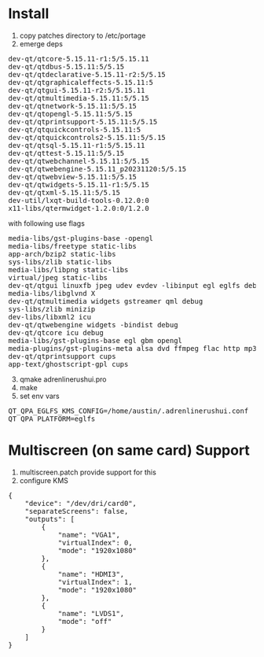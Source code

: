 # Install

1. copy patches directory to /etc/portage 
2. emerge deps
<pre>
dev-qt/qtcore-5.15.11-r1:5/5.15.11                                                                                                                 
dev-qt/qtdbus-5.15.11:5/5.15
dev-qt/qtdeclarative-5.15.11-r2:5/5.15
dev-qt/qtgraphicaleffects-5.15.11:5
dev-qt/qtgui-5.15.11-r2:5/5.15.11
dev-qt/qtmultimedia-5.15.11:5/5.15
dev-qt/qtnetwork-5.15.11:5/5.15
dev-qt/qtopengl-5.15.11:5/5.15
dev-qt/qtprintsupport-5.15.11:5/5.15
dev-qt/qtquickcontrols-5.15.11:5
dev-qt/qtquickcontrols2-5.15.11:5/5.15
dev-qt/qtsql-5.15.11-r1:5/5.15.11
dev-qt/qttest-5.15.11:5/5.15
dev-qt/qtwebchannel-5.15.11:5/5.15
dev-qt/qtwebengine-5.15.11_p20231120:5/5.15
dev-qt/qtwebview-5.15.11:5/5.15
dev-qt/qtwidgets-5.15.11-r1:5/5.15
dev-qt/qtxml-5.15.11:5/5.15
dev-util/lxqt-build-tools-0.12.0:0
x11-libs/qtermwidget-1.2.0:0/1.2.0
</pre>
with following use flags
<pre>
media-libs/gst-plugins-base -opengl
media-libs/freetype static-libs
app-arch/bzip2 static-libs
sys-libs/zlib static-libs
media-libs/libpng static-libs
virtual/jpeg static-libs
dev-qt/qtgui linuxfb jpeg udev evdev -libinput egl eglfs debug
media-libs/libglvnd X
dev-qt/qtmultimedia widgets gstreamer qml debug
sys-libs/zlib minizip
dev-libs/libxml2 icu
dev-qt/qtwebengine widgets -bindist debug
dev-qt/qtcore icu debug
media-libs/gst-plugins-base egl gbm opengl
media-plugins/gst-plugins-meta alsa dvd ffmpeg flac http mp3 mpeg ogg vorbis
dev-qt/qtprintsupport cups
app-text/ghostscript-gpl cups
</pre>
3. qmake adrenlinerushui.pro
4. make
5. set env vars
<pre>
QT_QPA_EGLFS_KMS_CONFIG=/home/austin/.adrenlinerushui.conf
QT_QPA_PLATFORM=eglfs
</pre>

# Multiscreen (on same card) Support

1. multiscreen.patch provide support for this 
2. configure KMS
<pre>
{
    "device": "/dev/dri/card0",
    "separateScreens": false,
    "outputs": [
        {
            "name": "VGA1",
            "virtualIndex": 0,
            "mode": "1920x1080"
        },
        {
            "name": "HDMI3",
            "virtualIndex": 1,
            "mode": "1920x1080"
        },
        {
            "name": "LVDS1",
            "mode": "off"
        }
    ]
}
</pre>
